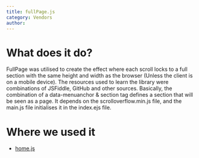 ```yaml
---
title: fullPage.js
category: Vendors
author:
---
```


# What does it do?
FullPage was utilised to create the effect where each scroll locks to a full section with the same height and width as the browser (Unless the client is on a mobile device). The resources used to learn the library were combinations of JSFiddle, GitHub and other sources. Basically, the combination of a data-menuanchor & section tag defines a section that will be seen as a page. It depends on the scrolloverflow.min.js file, and the main.js file initialises it in the index.ejs file.

# Where we used it
* [home.js](https://kanetesta.github.io/IT-Project/content/Javascript/home.html)